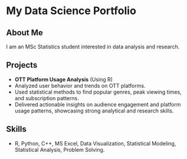 # My Data Science Portfolio  

## About Me  
I am an MSc Statistics student interested in data analysis and research.  

## Projects  
- **OTT Platform Usage Analysis** (Using R)
- Analyzed user behavior and trends on OTT platforms.
- Used statistical methods to find popular genres, peak viewing times, and subscription patterns.
- Delivered actionable insights on audience engagement and platform usage patterns, showcasing strong analytical and research skills.  
 

## Skills  
- R, Python, C++, MS Excel, Data Visualization, Statistical Modeling, Statistical Analysis, Problem Solving.
